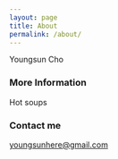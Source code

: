```yaml
---
layout: page
title: About
permalink: /about/
---
```


Youngsun Cho

### More Information

Hot soups

### Contact me

[youngsunhere@gmail.com](mailto:youngsunhere@gmail.com)
